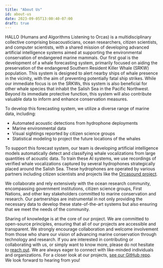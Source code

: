 ```yaml
---
title: "About Us"
id: about-us
date: 2023-09-05T13:00:40-07:00
draft: true
---
```


HALLO (Humans and Algorithms Listening to Orcas) is a multidisciplinary collective comprising bioacousticians, ocean researchers, citizen scientists, and computer scientists, with a shared mission of developing advanced artificial intelligence systems aimed at supporting the environmental conservation of endangered marine mammals. Our first goal is the development of a whale forecasting system, primarily focused on aiding the preservation of the endangered Southern Resident Killer Whale (SRKW) population. This system is designed to alert nearby ships of whale presence in the vicinity, with the aim of preventing potentially fatal ship strikes. While our immediate focus is on the SRKWs, this system is also beneficial for other whale species that inhabit the Salish Sea in the Pacific Northwest. Beyond its immediate protective function, this system will also contribute valuable data to inform and enhance conservation measures. 

To develop this forecasting system, we utilize a diverse range of marine data, including:

* Automated acoustic detections from hydrophone deployments
* Marine environmental data
* Visual sightings reported by citizen science groups
* Statistical modeling to project the future locations of the whales

To support this forecast system, our team is developing artificial intelligence models automatically detect and classifying whale vocalizations from large quantities of acoustic data.  To train these AI systems, we use recordings of verified whale vocalizations captured by several hydrophones strategically placed around the Salish Sea. These hydrophones are operated by various partners including citizen scientists and projects like the [Orcasound project](https://www.orcasound.net/).

We collaborate and rely extensively with the ocean research community, encompassing government institutions, citizen science groups, First Nations, and other key stakeholders committed to marine conservation and research. Our partnerships are instrumental in not only providing the necessary data to develop these state-of-the-art systems but also ensuring that we meet the needs of the community.

Sharing of knowledge is at the core of our project. We are committed to open-source principles, ensuring that all of our projects are accessible and transparent. We strongly encourage collaboration and welcome involvement from those who share our vision of advancing marine conservation through technology and research. If you are interested in contributing or collaborating with us, or simply want to know more, please do not hesitate to [reach out](mailto:no-reply@sfu.ca). We are always eager to connect with like-minded individuals and organizations. For a closer look at our projects, [see our GitHub repo](https://github.com/coastal-science). We look forward to hearing from you!
